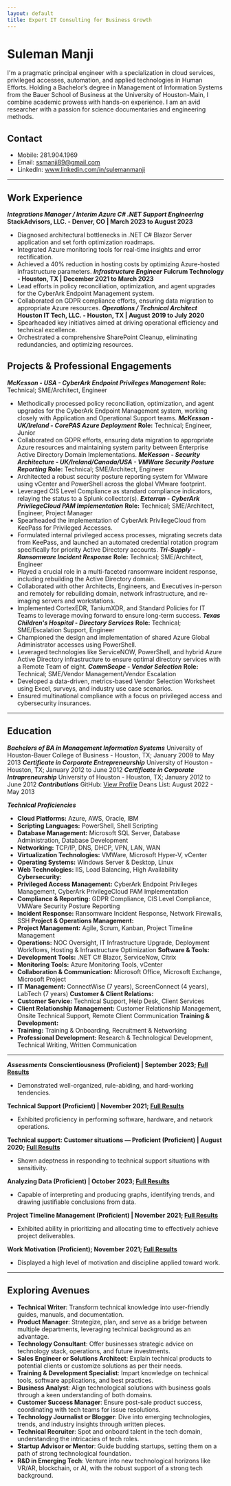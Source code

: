 ```yaml
---
layout: default
title: Expert IT Consulting for Business Growth
---
```


# Suleman Manji
I'm a pragmatic principal engineer with a specialization in cloud services, privileged accesses, automation, and applied technologies in Human Efforts. Holding a Bachelor’s degree in Management of Information Systems from the Bauer School of Business at the University of Houston-Main, I combine academic prowess with hands-on experience. I am an avid researcher with a passion for science documentaries and engineering methods.

## Contact
- Mobile: 281.904.1969
- Email: ssmanji89@gmail.com
- LinkedIn: www.linkedin.com/in/sulemanmanji
---
## Work Experience
***Integrations Manager / Interim Azure C# .NET Support Engineering***
**StackAdvisors, LLC. - Denver, CO | March 2023 to August 2023**
- Diagnosed architectural bottlenecks in .NET C# Blazor Server application and set forth optimization roadmaps.
- Integrated Azure monitoring tools for real-time insights and error rectification.
- Achieved a 40% reduction in hosting costs by optimizing Azure-hosted infrastructure parameters.
***Infrastructure Engineer***
**Fulcrum Technology - Houston, TX | December 2021 to March 2023**
- Lead efforts in policy reconciliation, optimization, and agent upgrades for the CyberArk Endpoint Management system.
- Collaborated on GDPR compliance efforts, ensuring data migration to appropriate Azure resources.
***Operations / Technical Architect***
**Houston IT Tech, LLC. - Houston, TX | August 2019 to July 2020**
- Spearheaded key initiatives aimed at driving operational efficiency and technical excellence.
- Orchestrated a comprehensive SharePoint Cleanup, eliminating redundancies, and optimizing resources.

## Projects & Professional Engagements
***McKesson - USA - CyberArk Endpoint Privileges Management***
**Role:** Technical; SME/Architect, Engineer  
- Methodically processed policy reconciliation, optimization, and agent upgrades for the CyberArk Endpoint Management system, working closely with Application and Operational Support teams.
***McKesson - UK/Ireland - CorePAS Azure Deployment***
**Role:** Technical; Engineer, Junior  
- Collaborated on GDPR efforts, ensuring data migration to appropriate Azure resources and maintaining system parity between Enterprise Active Directory Domain Implementations.
***McKesson - Security Architecture - UK/Ireland/Canada/USA - VMWare Security Posture Reporting***
**Role:** Technical; SME/Architect, Engineer  
- Architected a robust security posture reporting system for VMware using vCenter and PowerShell across the global VMware footprint.
- Leveraged CIS Level Compliance as standard compliance indicators, relaying the status to a Splunk collector(s).
***Exterran - CyberArk PrivilegeCloud PAM Implementation***
**Role:** Technical; SME/Architect, Engineer, Project Manager  
- Spearheaded the implementation of CyberArk PrivilegeCloud from KeePass for Privileged Accesses.
- Formulated internal privileged access processes, migrating secrets data from KeePass, and launched an automated credential rotation program specifically for priority Active Directory accounts.
***Tri-Supply - Ransomware Incident Response***
**Role:** Technical; SME/Architect, Engineer  
- Played a crucial role in a multi-faceted ransomware incident response, including rebuilding the Active Directory domain.
- Collaborated with other Architects, Engineers, and Executives in-person and remotely for rebuilding domain, network infrastructure, and re-imaging servers and workstations.
- Implemented CortexEDR, TaniumXDR, and Standard Policies for IT Teams to leverage moving forward to ensure long-term success.
***Texas Children's Hospital - Directory Services***
**Role:** Technical; SME/Escalation Support, Engineer  
- Championed the design and implementation of shared Azure Global Administrator accesses using PowerShell.
- Leveraged technologies like ServiceNOW, PowerShell, and hybrid Azure Active Directory infrastructure to ensure optimal directory services with a Remote Team of eight.
***CommScope - Vendor Selection***
**Role:** Technical; SME/Vendor Management/Vendor Escalation  
- Developed a data-driven, metrics-based Vendor Selection Worksheet using Excel, surveys, and industry use case scenarios.
- Ensured multinational compliance with a focus on privileged access and cybersecurity insurances.

---

## Education
***Bachelors of BA in Management Information Systems***
University of Houston-Bauer College of Business - Houston, TX; January 2009 to May 2013
***Certificate in Corporate Entrepreneurship***
University of Houston - Houston, TX; January 2012 to June 2012
***Certificate in Corporate Intrapreneurship***
University of Houston - Houston, TX; January 2012 to June 2012
***Contributions***
GitHub: [View Profile](https://github.com/ssmanji89)
Deans List: August 2022 - May 2013

***Technical Proficiencies***
- **Cloud Platforms:** Azure, AWS, Oracle, IBM
- **Scripting Languages:** PowerShell, Shell Scripting
- **Database Management:** Microsoft SQL Server, Database Administration, Database Development
- **Networking:** TCP/IP, DNS, DHCP, VPN, LAN, WAN
- **Virtualization Technologies:** VMWare, Microsoft Hyper-V, vCenter
- **Operating Systems:** Windows Server & Desktop, Linux
- **Web Technologies:** IIS, Load Balancing, High Availability
**Cybersecurity:**
- **Privileged Access Management:** CyberArk Endpoint Privileges Management, CyberArk PrivilegeCloud PAM Implementation
- **Compliance & Reporting:** GDPR Compliance, CIS Level Compliance, VMWare Security Posture Reporting
- **Incident Response:** Ransomware Incident Response, Network Firewalls, SSH
**Project & Operations Management:**
- **Project Management:** Agile, Scrum, Kanban, Project Timeline Management
- **Operations:** NOC Oversight, IT Infrastructure Upgrade, Deployment Workflows, Hosting & Infrastructure Optimization
**Software & Tools:**
- **Development Tools:** .NET C# Blazor, ServiceNow, Citrix
- **Monitoring Tools:** Azure Monitoring Tools, vCenter
- **Collaboration & Communication:** Microsoft Office, Microsoft Exchange, Microsoft Project
- **IT Management:** ConnectWise (7 years), ScreenConnect (4 years), LabTech (7 years)
**Customer & Client Relations:**
- **Customer Service:** Technical Support, Help Desk, Client Services
- **Client Relationship Management:** Customer Relationship Management, Onsite Technical Support, Remote Client Communication
**Training & Development:**
- **Training:** Training & Onboarding, Recruitment & Networking
- **Professional Development:** Research & Technological Development, Technical Writing, Written Communication
---
***Assessments***
**Conscientiousness (Proficient) | September 2023; [Full Results](https://share.indeedassessments.com/attempts/b4a24f57368b55ea4d38da8e75007871eed53dc074545cb7)**
- Demonstrated well-organized, rule-abiding, and hard-working tendencies.
  
**Technical Support (Proficient) | November 2021; [Full Results](https://share.indeedassessments.com/attempts/5611fa33d2af7f3cac06a66e93bcc1efeed53dc074545cb7)**
- Exhibited proficiency in performing software, hardware, and network operations.
  
**Technical support: Customer situations — Proficient (Proficient) | August 2020; [Full Results](https://share.indeedassessments.com/attempts/07b4e7e62e91b93ea1f7d9cad8fa05d0eed53dc074545cb7)**
- Shown adeptness in responding to technical support situations with sensitivity.
  
**Analyzing Data (Proficient) | October 2023; [Full Results](https://share.indeedassessments.com/attempts/37868e532570a885784ff74262097ea8eed53dc074545cb7)**
- Capable of interpreting and producing graphs, identifying trends, and drawing justifiable conclusions from data.
  
**Project Timeline Management (Proficient) | November 2021; [Full Results](https://share.indeedassessments.com/attempts/ad06e39524d862ffa8083c362fd84210eed53dc074545cb7)**
- Exhibited ability in prioritizing and allocating time to effectively achieve project deliverables.
  
**Work Motivation (Proficient); November 2021; [Full Results](https://share.indeedassessments.com/attempts/d5115f7fc85e02b340a34748799d8c29eed53dc074545cb7)**
- Displayed a high level of motivation and discipline applied toward work.
---
## Exploring Avenues
- **Technical Writer**: Transform technical knowledge into user-friendly guides, manuals, and documentation.
- **Product Manager**: Strategize, plan, and serve as a bridge between multiple departments, leveraging technical background as an advantage.
- **Technology Consultant**: Offer businesses strategic advice on technology stack, operations, and future investments.
- **Sales Engineer or Solutions Architect**: Explain technical products to potential clients or customize solutions as per their needs.
- **Training & Development Specialist**: Impart knowledge on technical tools, software applications, and best practices.
- **Business Analyst**: Align technological solutions with business goals through a keen understanding of both domains.
- **Customer Success Manager**: Ensure post-sale product success, coordinating with tech teams for issue resolutions.
- **Technology Journalist or Blogger**: Dive into emerging technologies, trends, and industry insights through written pieces.
- **Technical Recruiter**: Spot and onboard talent in the tech domain, understanding the intricacies of tech roles.
- **Startup Advisor or Mentor**: Guide budding startups, setting them on a path of strong technological foundation.
- **R&D in Emerging Tech**: Venture into new technological horizons like VR/AR, blockchain, or AI, with the robust support of a strong tech background.
